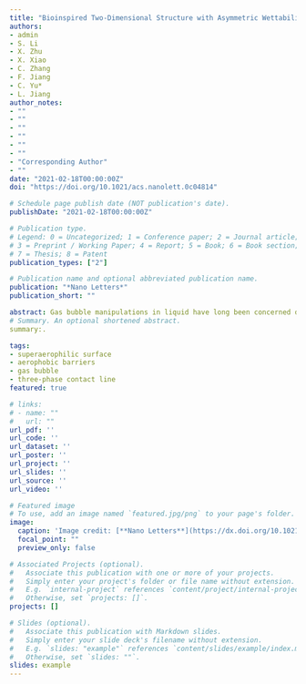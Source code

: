 ```yaml
---
title: "Bioinspired Two-Dimensional Structure with Asymmetric Wettability Barriers for Unidirectional and Long-Distance Gas Bubble Delivery Underwater"
authors:
- admin
- S. Li
- X. Zhu
- X. Xiao
- C. Zhang
- F. Jiang
- C. Yu*
- L. Jiang
author_notes:
- ""
- ""
- ""
- ""
- ""
- ""
- "Corresponding Author"
- ""
date: "2021-02-18T00:00:00Z"
doi: "https://doi.org/10.1021/acs.nanolett.0c04814"

# Schedule page publish date (NOT publication's date).
publishDate: "2021-02-18T00:00:00Z"

# Publication type.
# Legend: 0 = Uncategorized; 1 = Conference paper; 2 = Journal article;
# 3 = Preprint / Working Paper; 4 = Report; 5 = Book; 6 = Book section;
# 7 = Thesis; 8 = Patent
publication_types: ["2"]

# Publication name and optional abbreviated publication name.
publication: "*Nano Letters*"
publication_short: ""

abstract: Gas bubble manipulations in liquid have long been concerned due to its vital role in various gas-related fields. To deal with the weakness in long-distance gas transportation of previous works, we take inspiration from the Nepenthes pitcher plant's leaves, and successfully prepared a two-dimensional superaerophilic surface decorated with asymmetric aerophobic barriers capable of unidirectional and long-distance gas bubble delivery. For the first time, this process is investigated by in-situ bubble releasing experiments under the record of a high-speed camera and finite element modeling, which demonstrates a kinetic process regulated by the anisotropic motion resistance arising from the patterns. Furthermore, the Nepenthes alata-inspired two-dimensional surface (NATS) is integrated into water electrolysis system for H2 directional transportation and efficient collection. As a result, the NATS design is proved to be a potential solution for facile manipulation of gas bubbles and provides a simple, adaptive, and reliable strategy for long-range gas transport underwater.
# Summary. An optional shortened abstract.
summary:. 

tags:
- superaerophilic surface
- aerophobic barriers
- gas bubble
- three-phase contact line
featured: true

# links:
# - name: ""
#   url: ""
url_pdf: ''
url_code: ''
url_dataset: ''
url_poster: ''
url_project: ''
url_slides: ''
url_source: ''
url_video: ''

# Featured image
# To use, add an image named `featured.jpg/png` to your page's folder. 
image:
  caption: 'Image credit: [**Nano Letters**](https://dx.doi.org/10.1021/acs.nanolett.0c01987)'
  focal_point: ""
  preview_only: false

# Associated Projects (optional).
#   Associate this publication with one or more of your projects.
#   Simply enter your project's folder or file name without extension.
#   E.g. `internal-project` references `content/project/internal-project/index.md`.
#   Otherwise, set `projects: []`.
projects: []

# Slides (optional).
#   Associate this publication with Markdown slides.
#   Simply enter your slide deck's filename without extension.
#   E.g. `slides: "example"` references `content/slides/example/index.md`.
#   Otherwise, set `slides: ""`.
slides: example
---
```


